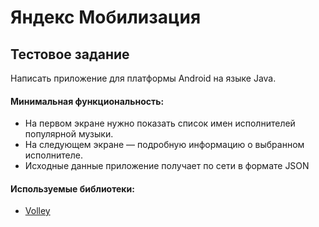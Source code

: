 # Яндекс Мобилизация
## Тестовое задание
Написать приложение для платформы Android на языке Java. 

#### Минимальная функциональность: 
- На первом экране нужно показать список имен исполнителей популярной музыки. 
- На следующем экране — подробную информацию о выбранном исполнителе. 
- Исходные данные приложение получает по сети в формате JSON

#### Используемые библиотеки:
- [Volley](https://android.googlesource.com/platform/frameworks/volley)

